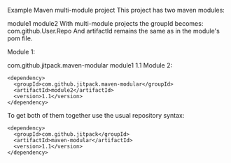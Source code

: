 Example Maven multi-module project
This project has two maven modules:

module1
module2
With multi-module projects the groupId becomes: com.github.User.Repo And artifactId remains the same as in the module's pom file.

Module 1:

   <dependency>
      <groupId>com.github.jitpack.maven-modular</groupId>
      <artifactId>module1</artifactId>
      <version>1.1</version>
    </dependency>
Module 2:

    <dependency>
      <groupId>com.github.jitpack.maven-modular</groupId>
      <artifactId>module2</artifactId>
      <version>1.1</version>
    </dependency>
To get both of them together use the usual repository syntax:

    <dependency>
      <groupId>com.github.jitpack</groupId>
      <artifactId>maven-modular</artifactId>
      <version>1.1</version>
    </dependency>
